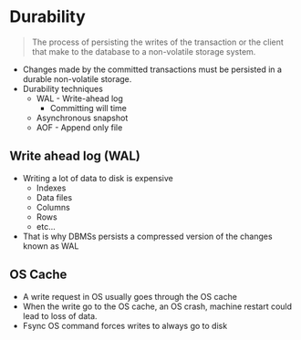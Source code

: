 # Durability

> The process of persisting the writes of the transaction or the client that make
> to the database to a non-volatile storage system.

* Changes made by the committed transactions must be persisted in a durable 
non-volatile storage.
* Durability techniques
  * WAL - Write-ahead log
    * Committing will time
  * Asynchronous snapshot
  * AOF - Append only file

## Write ahead log (WAL)
* Writing a lot of data to disk is expensive
  * Indexes
  * Data files
  * Columns
  * Rows
  * etc...
* That is why DBMSs persists a compressed version of the changes known
as WAL

## OS Cache
* A write request in OS usually goes through the OS cache
* When the write go to the OS cache, an OS crash, machine restart
could lead to loss of data.
* Fsync OS command forces writes to always go to disk